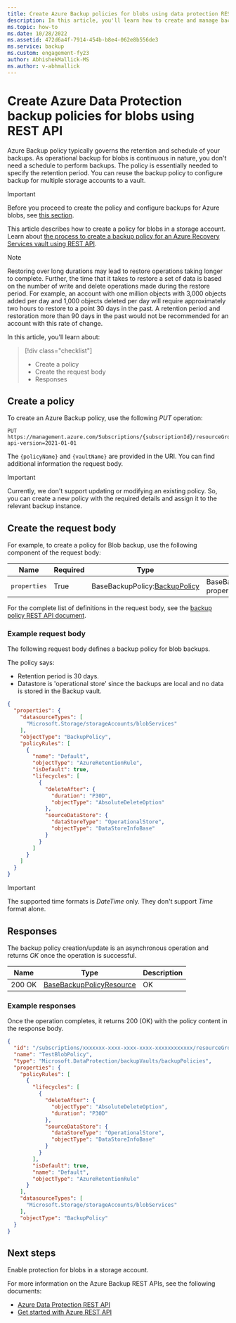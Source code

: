 ```yaml
---
title: Create Azure Backup policies for blobs using data protection REST API
description: In this article, you'll learn how to create and manage backup policies for blobs using REST API.
ms.topic: how-to
ms.date: 10/28/2022
ms.assetid: 472d6a4f-7914-454b-b8e4-062e8b556de3
ms.service: backup
ms.custom: engagement-fy23
author: AbhishekMallick-MS
ms.author: v-abhmallick
---
```


# Create Azure Data Protection backup policies for blobs using REST API

Azure Backup policy typically governs the retention and schedule of your backups. As operational backup for blobs is continuous in nature, you don't need a schedule to perform backups. The policy is essentially needed to specify the retention period. You can reuse the backup policy to configure backup for multiple storage accounts to a vault.

> [!IMPORTANT]
> Before you proceed to create the policy and configure backups for Azure blobs, see [this section](blob-backup-configure-manage.md#before-you-start).

This article describes how to create a policy for blobs in a storage account. Learn about [the process to create a backup policy for an Azure Recovery Services vault using REST API](/rest/api/dataprotection/backup-policies/create-or-update).

>[!NOTE]
>Restoring over long durations may lead to restore operations taking longer to complete. Further, the time that it takes to restore a set of data is based on the number of write and delete operations made during the restore period.
>For example, an account with one million objects with 3,000 objects added per day and 1,000 objects deleted per day will require approximately two hours to restore to a point 30 days in the past. A retention period and restoration more than 90 days in the past would not be recommended for an account with this rate of change.

In this article, you'll learn about:

> [!div class="checklist"]
> - Create a policy
> - Create the request body
> - Responses

## Create a policy

To create an Azure Backup policy, use the following *PUT* operation:

```http
PUT https://management.azure.com/Subscriptions/{subscriptionId}/resourceGroups/{resourceGroupName}/providers/Microsoft.DataProtection/backupVaults/{vaultName}/backupPolicies/{policyName}?api-version=2021-01-01
```

The `{policyName}` and `{vaultName}` are provided in the URI. You can find additional information the request body.

> [!IMPORTANT]
> Currently, we don't support updating or modifying an existing policy. So, you can create a new policy with the required details and assign it to the relevant backup instance.

## Create the request body

For example, to create a policy for Blob backup, use the following component of the request body:

|Name  |Required  |Type  |Description  |
|---------|---------|---------|---------|
|`properties`     |   True      |  BaseBackupPolicy:[BackupPolicy](/rest/api/dataprotection/backup-policies/create-or-update#backuppolicy)      | BaseBackupPolicyResource properties        |

For the complete list of definitions in the request body, see the [backup policy REST API document](/rest/api/dataprotection/backup-policies/create-or-update).

### Example request body

The following request body defines a backup policy for blob backups.

The policy says:

- Retention period is 30 days.
- Datastore is 'operational store' since the backups are local and no data is stored in the Backup vault.

```json
{
  "properties": {
    "datasourceTypes": [
      "Microsoft.Storage/storageAccounts/blobServices"
    ],
    "objectType": "BackupPolicy",
    "policyRules": [
      {
        "name": "Default",
        "objectType": "AzureRetentionRule",
        "isDefault": true,
        "lifecycles": [
          {
            "deleteAfter": {
              "duration": "P30D",
              "objectType": "AbsoluteDeleteOption"
            },
            "sourceDataStore": {
              "dataStoreType": "OperationalStore",
              "objectType": "DataStoreInfoBase"
            }
          }
        ]
      }
    ]
  }
}
```

> [!IMPORTANT]
> The supported time formats is *DateTime* only. They don't support *Time* format alone.

## Responses

The backup policy creation/update is an asynchronous operation and returns *OK* once the operation is successful.

|Name  |Type  |Description  |
|---------|---------|---------|
|200 OK     |     [BaseBackupPolicyResource](/rest/api/dataprotection/backup-policies/create-or-update#basebackuppolicyresource)     |  OK       |

### Example responses

Once the operation completes, it returns 200 (OK) with the policy content in the response body.

```json
{
  "id": "/subscriptions/xxxxxxx-xxxx-xxxx-xxxx-xxxxxxxxxxxx/resourceGroups//TestBkpVaultRG/providers/Microsoft.RecoveryServices/vaults/testBkpVault/backupPolicies/TestBlobPolicy",
  "name": "TestBlobPolicy",
  "type": "Microsoft.DataProtection/backupVaults/backupPolicies",
  "properties": {
    "policyRules": [
      {
        "lifecycles": [
          {
            "deleteAfter": {
              "objectType": "AbsoluteDeleteOption",
              "duration": "P30D"
            },
            "sourceDataStore": {
              "dataStoreType": "OperationalStore",
              "objectType": "DataStoreInfoBase"
            }
          }
        ],
        "isDefault": true,
        "name": "Default",
        "objectType": "AzureRetentionRule"
      }
    ],
    "datasourceTypes": [
      "Microsoft.Storage/storageAccounts/blobServices"
    ],
    "objectType": "BackupPolicy"
  }
}
```

## Next steps

Enable protection for blobs in a storage account.

For more information on the Azure Backup REST APIs, see the following documents:

- [Azure Data Protection REST API](/rest/api/dataprotection/)
- [Get started with Azure REST API](/rest/api/azure/)
